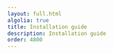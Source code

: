 ```yaml
---
layout: full.html
algolia: true
title: Installation guide
description: Installation guide
order: 4800
---
```

